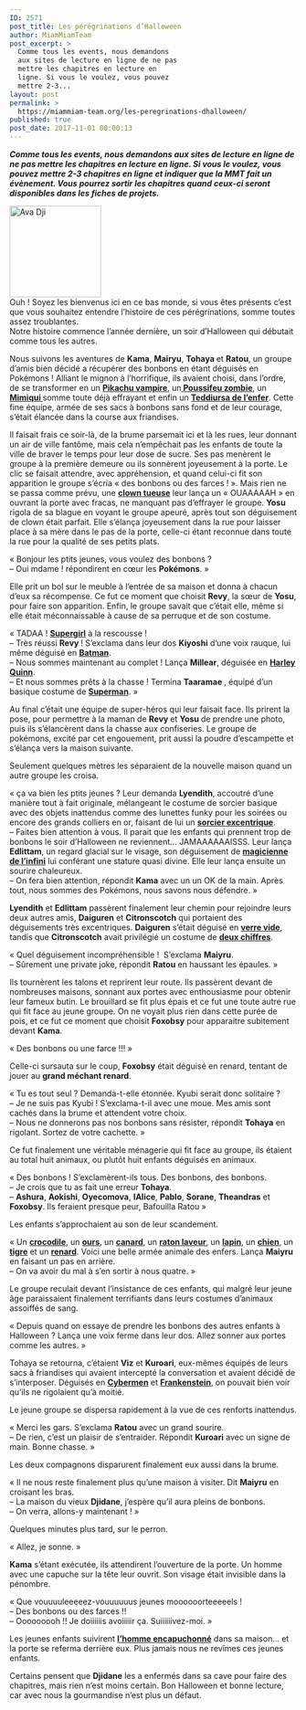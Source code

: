 ```yaml
---
ID: 2571
post_title: Les pérégrinations d’Halloween
author: MiamMiamTeam
post_excerpt: >
  Comme tous les events, nous demandons
  aux sites de lecture en ligne de ne pas
  mettre les chapitres en lecture en
  ligne. Si vous le voulez, vous pouvez
  mettre 2-3...
layout: post
permalink: >
  https://miammiam-team.org/les-peregrinations-dhalloween/
published: true
post_date: 2017-11-01 00:00:13
---
```

<p><em><strong>Comme tous les events, nous demandons aux sites de lecture en ligne de ne pas mettre les chapitres en lecture en ligne. Si vous le voulez, vous pouvez mettre 2-3 chapitres en ligne et indiquer que la MMT fait un évènement. Vous pourrez sortir les chapitres quand ceux-ci seront disponibles dans les fiches de projets.</strong></em></p>
<p><img class="alignleft" src="https://united-subs.dearclouds.com/wp-content/uploads/2018/04/b190ae4bac73d721467ab1bf933cceb7.jpg" alt="Ava Dji" width="160" height="160" /><br />
Ouh ! Soyez les bienvenus ici en ce bas monde, si vous êtes présents c&rsquo;est que vous souhaitez entendre l&rsquo;histoire de ces pérégrinations, somme toutes assez troublantes.<br />
Notre histoire commence l&rsquo;année dernière, un soir d&rsquo;Halloween qui débutait comme tous les autres.</p>
<p>Nous suivons les aventures de <strong>Kama</strong>, <strong>Mairyu</strong>, <strong>Tohaya </strong>et <strong>Ratou</strong>, un groupe d&rsquo;amis bien décidé a récupérer des bonbons en étant déguisés en Pokémons ! Alliant le mignon à l’horrifique, ils avaient choisi, dans l&rsquo;ordre, de se transformer en un <a href="https://mega.nz/#!RfITQZAR!Ao8IiP740ElEKFYdEybn7FFGv9lUIAeKUMnyZQAkI18"><strong>Pikachu vampire</strong></a>, un<a href="https://mega.nz/#!Af4mWRyT!PyDEJamlZahZ6AQmNei_07BC2GHG6hDxpMII0AIdC2k"><strong> Poussifeu zombie</strong></a>, un <a href="https://mega.nz/#!kCxXRZxY!97tw5K3ZFSNk3ClS8jUcLXCbT2CY2m5HUrJ8r5PWlQY"><strong>Mimiqui </strong></a>somme toute déjà effrayant et enfin un <a href="https://mega.nz/#!UGJjRQ4D!6lMXh7FiHqhQGnwgX5VfNxQXu9Y6cLo7EXgGITEKz_0"><strong>Teddiursa de l&rsquo;enfer</strong></a>. Cette fine équipe, armée de ses sacs à bonbons sans fond et de leur courage, s&rsquo;était élancée dans la course aux friandises.</p>
<p>Il faisait frais ce soir-là, de la brume parsemait ici et là les rues, leur donnant un air de ville fantôme, mais cela n’empêchait pas les enfants de toute la ville de braver le temps pour leur dose de sucre. Ses pas menèrent le groupe à la première demeure ou ils sonnèrent joyeusement à la porte. Le clic se faisait attendre, avec appréhension, et quand celui-ci fit son apparition le groupe s&rsquo;écria &laquo;&nbsp;des bonbons ou des farces !&nbsp;&raquo;. Mais rien ne se passa comme prévu, une <a href="https://mega.nz/#!1WoCQbjS!k8TsIaOI3eMcs0Ktp1OOM-fNyUpLDKoG4l6DFfUZo7U"><strong>clown tueuse</strong></a> leur lança un &laquo;&nbsp;OUAAAAAH&nbsp;&raquo; en ouvrant la porte avec fracas, ne manquant pas d&rsquo;effrayer le groupe. <strong>Yosu </strong>rigola de sa blague en voyant le groupe apeuré, après tout son déguisement de clown était parfait. Elle s&rsquo;élança joyeusement dans la rue pour laisser place à sa mère dans le pas de la porte, celle-ci étant reconnue dans toute la rue pour la qualité de ses petits plats.</p>
<p>&laquo;&nbsp;Bonjour les ptits jeunes, vous voulez des bonbons ?<br />
&#8211; Oui mdame ! répondirent en cœur les <strong>Pokémons</strong>.&nbsp;&raquo;</p>
<p>Elle prit un bol sur le meuble à l&rsquo;entrée de sa maison et donna à chacun d&rsquo;eux sa récompense. Ce fut ce moment que choisit <strong>Revy</strong>, la sœur de <strong>Yosu</strong>, pour faire son apparition. Enfin, le groupe savait que c&rsquo;était elle, même si elle était méconnaissable à cause de sa perruque et de son costume.</p>
<p>&laquo;&nbsp;TADAA ! <a href="https://mega.nz/#!ZOQB1LaJ!Pql30TV_qcBo4zLxXtr9lBSSDL6kTWG38AGxKLFkiio"><strong>Supergirl</strong></a> à la rescousse !<br />
&#8211; Très réussi <strong>Revy </strong>! S&rsquo;exclama dans leur dos <strong>Kiyoshi</strong> d&rsquo;une voix rauque, lui même déguisé en <a href="https://mega.nz/#!ZHRxUZRb!p5vivLe8sbBOKhbkhcmw6d0q9W7kOdGLVPVQSKOPnjs"><strong>Batman</strong></a>.<br />
&#8211; Nous sommes maintenant au complet ! Lança <strong>Millear</strong>, déguisée en <a href="https://mega.nz/#!oLYFGJYC!4mDLcTJrH3UnlBzEzS-0UMDQC5bLAHwpB-h6JWjp6lo"><strong>Harley Quinn</strong></a>.<br />
&#8211; Et nous sommes prêts à la chasse ! Termina <strong>Taaramae </strong>, équipé d&rsquo;un basique costume de <a href="https://mega.nz/#!YSB0wbjC!I1rDq81jcPSyxbACpJMXL5K41e9fJPtVnJPQHUXynlA"><strong>Superman</strong></a>.&nbsp;&raquo;</p>
<p>Au final c&rsquo;était une équipe de super-héros qui leur faisait face. Ils prirent la pose, pour permettre à la maman de <strong>Revy </strong>et <strong>Yosu </strong>de prendre une photo, puis ils s’élancèrent dans la chasse aux confiseries. Le groupe de pokémons, excité par cet engouement, prit aussi la poudre d&rsquo;escampette et s&rsquo;élança vers la maison suivante.</p>
<p>Seulement quelques mètres les séparaient de la nouvelle maison quand un autre groupe les croisa.</p>
<p>&laquo;&nbsp;ça va bien les ptits jeunes ? Leur demanda <strong>Lyendith</strong>, accoutré d&rsquo;une manière tout à fait originale, mélangeant le costume de sorcier basique avec des objets inattendus comme des lunettes funky pour les soirées ou encore des grands colliers en or, faisant de lui un <a href="https://mega.nz/#!FapWXBCI!VoPoMFowuu3HlTKZkJq8aKPbSuf3Z5jRamwTHMsy4sM"><strong>sorcier excentrique</strong></a>.<br />
&#8211; Faites bien attention à vous. Il parait que les enfants qui prennent trop de bonbons le soir d&rsquo;Halloween ne reviennent&#8230; JAMAAAAAAISSS. Leur lança <strong>Edlittam</strong>, un regard glacial sur le visage, son déguisement de <a href="https://mega.nz/#!oG5U2A7D!uEgYni98R32ptQzOeTDvNzZ1BFuJZ-3O_LCx3xeCOMQ"><strong>magicienne de l&rsquo;infini</strong></a> lui conférant une stature quasi divine. Elle leur lança ensuite un sourire chaleureux.<br />
&#8211; On fera bien attention, répondit <strong>Kama</strong> avec un un OK de la main. Après tout, nous sommes des Pokémons, nous savons nous défendre.&nbsp;&raquo;</p>
<p><strong>Lyendith</strong> et <strong>Edlittam</strong> passèrent finalement leur chemin pour rejoindre leurs deux autres amis, <strong>Daiguren</strong> et <strong>Citronscotch</strong> qui portaient des déguisements très excentriques. <strong>Daiguren</strong> s&rsquo;était déguisé en <a href="https://mega.nz/#!wDpGQDoR!OC59sl9s8PygKFFwfL8JDRfsOFAnvkQvndCq8z0pSpg"><strong>verre vide</strong></a>, tandis que <strong>Citronscotch</strong> avait privilégié un costume de <a href="https://mega.nz/#!cGpARCwD!LC0LmA1K-3YtWzfGhuWnapmPKLbUJHDS8ZUzuJaUjBM"><strong>deux chiffres</strong></a>.</p>
<p>&laquo;&nbsp;Quel déguisement incompréhensible !  S&rsquo;exclama <strong>Maiyru</strong>.<br />
&#8211; Sûrement une private joke, répondit <strong>Ratou</strong> en haussant les épaules.&nbsp;&raquo;</p>
<p>Ils tournèrent les talons et reprirent leur route. Ils passèrent devant de nombreuses maisons, sonnant aux portes avec enthousiasme pour obtenir leur fameux butin. Le brouillard se fit plus épais et ce fut une toute autre rue qui fit face au jeune groupe. On ne voyait plus rien dans cette purée de pois, et ce fut ce moment que choisit <strong>Foxobsy</strong> pour apparaitre subitement devant <strong>Kama</strong>.</p>
<p>&laquo;&nbsp;Des bonbons ou une farce !!!&nbsp;&raquo;</p>
<p>Celle-ci sursauta sur le coup, <strong>Foxobsy</strong> était déguisé en renard, tentant de jouer au <strong>grand méchant renard</strong>.</p>
<p>&laquo;&nbsp;Tu es tout seul ? Demanda-t-elle étonnée. Kyubi serait donc solitaire ?<br />
&#8211; Je ne suis pas Kyubi ! S&rsquo;exclama-t-il avec une moue. Mes amis sont cachés dans la brume et attendent votre choix.<br />
&#8211; Nous ne donnerons pas nos bonbons sans résister, répondit <strong>Tohaya</strong> en rigolant. Sortez de votre cachette.&nbsp;&raquo;</p>
<p>Ce fut finalement une véritable ménagerie qui fit face au groupe, ils étaient au total huit animaux, ou plutôt huit enfants déguisés en animaux.</p>
<p>&laquo;&nbsp;Des bonbons ! S&rsquo;exclamèrent-ils tous. Des bonbons, des bonbons.<br />
&#8211; Je crois que tu as fait une erreur <strong>Tohaya</strong>.<br />
&#8211; <strong>Ashura</strong>, <strong>Aokishi</strong>, <strong>Oyecomova</strong>, <strong>IAlice</strong>, <strong>Pablo</strong>, <strong>Sorane</strong>, <strong>Theandras</strong> et <strong>Foxobsy</strong>. Ils feraient presque peur, Bafouilla Ratou&nbsp;&raquo;</p>
<p>Les enfants s&rsquo;approchaient au son de leur scandement.</p>
<p>&laquo;&nbsp;Un <a href="https://mega.nz/#!IH5nTSiL!vysIQx4VwGA7zzECmxK2S75tUXTc4BZrlNaxA4DfqvQ"><strong>crocodile</strong></a>, un <a href="https://mega.nz/#!leBH1R4Y!hNHIOnJuc83JhUj_LahtgZzGHdQHZA3nwbZy3MFZUEw"><strong>ours</strong></a>, un <a href="https://mega.nz/#!wHBFHaZD!FOOyYAkY75M4to6gSZG8_BpmwS_6LfKXQI7Uq3YFaTs"><strong>canard</strong></a>, un <a href="https://mega.nz/#!FHow2aDJ!t1BbexAqs2K4VTW3d9XR46YieIum77zpNSxXZBcEyo4"><strong>raton laveur</strong></a>, un <a href="https://mega.nz/#!5DICUKIS!hAl3_pqvAYL8TSzZ93nV9CHuPEXtAtwg6kCPV240Wrk"><strong>lapin</strong></a>, un <a href="https://mega.nz/#!pfwxwQDA!WTa172xZpZ6AGNvHS0oUyrcJA7E1ORh8zRNz1Otx3HQ"><strong>chien</strong></a>, un <a href="https://mega.nz/#!FCJDlRQT!qwd6gcSaeDuQBM1FePm1fjVYB15TrxW61Pcg9CtPi80"><strong>tigre</strong></a> et un <a href="https://mega.nz/#!ZH4hgL5D!HXfqh0SwafqRDnpXb_e8LX83Udwhz0mOQurLDZg7s1k"><strong>renard</strong></a>. Voici une belle armée animale des enfers. Lança <strong>Maiyru</strong> en faisant un pas en arrière.<br />
&#8211; On va avoir du mal à s&rsquo;en sortir à nous quatre.&nbsp;&raquo;</p>
<p>Le groupe reculait devant l&rsquo;insistance de ces enfants, qui malgré leur jeune âge paraissaient finalement terrifiants dans leurs costumes d&rsquo;animaux assoiffés de sang.</p>
<p>&laquo;&nbsp;Depuis quand on essaye de prendre les bonbons des autres enfants à Halloween ? Lança une voix ferme dans leur dos. Allez sonner aux portes comme les autres.&nbsp;&raquo;</p>
<p>Tohaya se retourna, c&rsquo;étaient <strong>Viz</strong> et <strong>Kuroari</strong>, eux-mêmes équipés de leurs sacs à friandises qui avaient intercepté la conversation et avaient décidé de s&rsquo;interposer. Déguisés en <a href="https://mega.nz/#!peBCkKCR!tP9peziEeL_vIJFGaXbjmbKWN2uOMxA7ctSUdJAr4XM"><strong>Cybermen</strong></a> et <a href="https://mega.nz/#!9LoghJ7T!JXtNNSsnDGCKrrK64Nl6aH0sEPHM4e3x8xpHpCM9rcE"><strong>Frankenstein</strong></a>, on pouvait bien voir qu&rsquo;ils ne rigolaient qu&rsquo;à moitié.</p>
<p>Le jeune groupe se dispersa rapidement à la vue de ces renforts inattendus.</p>
<p>&laquo;&nbsp;Merci les gars. S&rsquo;exclama <strong>Ratou</strong> avec un grand sourire.<br />
&#8211; De rien, c&rsquo;est un plaisir de s&rsquo;entraider. Répondit <strong>Kuroari</strong> avec un signe de main. Bonne chasse.&nbsp;&raquo;</p>
<p>Les deux compagnons disparurent finalement eux aussi dans la brume.</p>
<p>&laquo;&nbsp;Il ne nous reste finalement plus qu&rsquo;une maison à visiter. Dit <strong>Maiyru</strong> en croisant les bras.<br />
&#8211; La maison du vieux <strong>Djidane</strong>, j&rsquo;espère qu&rsquo;il aura pleins de bonbons.<br />
&#8211; On verra, allons-y maintenant !&nbsp;&raquo;</p>
<p>Quelques minutes plus tard, sur le perron.</p>
<p>&laquo;&nbsp;Allez, je sonne.&nbsp;&raquo;</p>
<p><strong>Kama</strong> s&rsquo;étant exécutée, ils attendirent l&rsquo;ouverture de la porte. Un homme avec une capuche sur la tête leur ouvrit. Son visage était invisible dans la pénombre.</p>
<p>&laquo;&nbsp;Que vouuuuleeeeez-vouuuuuus jeunes moooooorteeeeels !<br />
&#8211; Des bonbons ou des farces !!<br />
&#8211; Ooooooooh !! Je doiiiiiis avoiiiiir ça. Suiiiiiivez-moi.&nbsp;&raquo;</p>
<p>Les jeunes enfants suivirent <a href="https://mega.nz/#!RKYBnDzb!3toHeqq7B34AzoR4FyxzZlkYtI1bQ6YDkO0b_zR8Tsw"><strong>l&rsquo;homme encapuchonné</strong></a> dans sa maison&#8230; et la porte se referma derrière eux. Plus jamais nous ne revîmes ces jeunes enfants.</p>
<p>Certains pensent que <strong>Djidane</strong> les a enfermés dans sa cave pour faire des chapitres, mais rien n&rsquo;est moins certain. Bon Halloween et bonne lecture, car avec nous la gourmandise n&rsquo;est plus un défaut.</p>